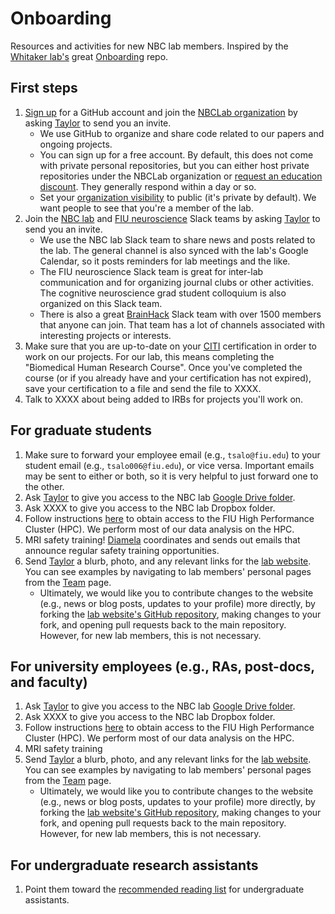 # Onboarding
Resources and activities for new NBC lab members. Inspired by the [Whitaker lab's](https://github.com/WhitakerLab) great [Onboarding](https://github.com/WhitakerLab/Onboarding) repo.

## First steps
1. [Sign up](https://github.com/join?source=header-home) for a GitHub account and join the [NBCLab organization](https://github.com/NBCLab) by asking [Taylor](mailto:tsalo006@fiu.edu) to send you an invite.
    - We use GitHub to organize and share code related to our papers and ongoing projects.
    - You can sign up for a free account. By default, this does not come with private personal repositories, but you can either host private repositories under the NBCLab organization or [request an education discount](https://help.github.com/articles/applying-for-an-academic-research-discount/). They generally respond within a day or so.
    - Set your [organization visibility](https://github.com/orgs/NBCLab/people) to public (it's private by default). We want people to see that you're a member of the lab.
2. Join the [NBC lab](https://neuroinformaticslab.slack.com) and [FIU neuroscience](https://fiuneuro.slack.com) Slack teams by asking [Taylor](mailto:tsalo006@fiu.edu) to send you an invite.
    - We use the NBC lab Slack team to share news and posts related to the lab. The general channel is also synced with the lab's Google Calendar, so it posts reminders for lab meetings and the like.
    - The FIU neuroscience Slack team is great for inter-lab communication and for organizing journal clubs or other activities. The cognitive neuroscience grad student colloquium is also organized on this Slack team.
    - There is also a great [BrainHack](https://brainhack-slack-invite.herokuapp.com) Slack team with over 1500 members that anyone can join. That team has a lot of channels associated with interesting projects or interests.
3. Make sure that you are up-to-date on your [CITI](https://about.citiprogram.org/en/homepage/) certification in order to work on our projects. For our lab, this means completing the "Biomedical Human Research Course". Once you've completed the course (or if you already have and your certification has not expired), save your certification to a file and send the file to XXXX.
4. Talk to XXXX about being added to IRBs for projects you'll work on.

## For graduate students
1. Make sure to forward your employee email (e.g., `tsalo@fiu.edu`) to your student email (e.g., `tsalo006@fiu.edu`), or vice versa. Important emails may be sent to either or both, so it is very helpful to just forward one to the other.
2. Ask [Taylor](mailto:tsalo006@fiu.edu) to give you access to the NBC lab [Google Drive folder](https://drive.google.com/drive/u/0/folders/0B543K-QXbp21WERUMkc5SVhjODg).
3. Ask XXXX to give you access to the NBC lab Dropbox folder.
4. Follow instructions [here](http://ircc.fiu.edu/accounts/) to obtain access to the FIU High Performance Cluster (HPC). We perform most of our data analysis on the HPC.
5. MRI safety training! [Diamela](mailto:darencib@FIU.EDU) coordinates and sends out emails that announce regular safety training opportunities.
6. Send [Taylor](mailto:tsalo006@fiu.edu) a blurb, photo, and any relevant links for the [lab website](https://nbclab.github.io). You can see examples by navigating to lab members' personal pages from the [Team](https://nbclab.github.io/team/) page.
    - Ultimately, we would like you to contribute changes to the website (e.g., news or blog posts, updates to your profile) more directly, by forking the [lab website's GitHub repository](https://github.com/NBCLab/NBCLab.github.io), making changes to your fork, and opening pull requests back to the main repository. However, for new lab members, this is not necessary.

## For university employees (e.g., RAs, post-docs, and faculty)
1. Ask [Taylor](mailto:tsalo006@fiu.edu) to give you access to the NBC lab [Google Drive folder](https://drive.google.com/drive/u/0/folders/0B543K-QXbp21WERUMkc5SVhjODg).
2. Ask XXXX to give you access to the NBC lab Dropbox folder.
3. Follow instructions [here](http://ircc.fiu.edu/accounts/) to obtain access to the FIU High Performance Cluster (HPC). We perform most of our data analysis on the HPC.
4. MRI safety training
5. Send [Taylor](mailto:tsalo006@fiu.edu) a blurb, photo, and any relevant links for the [lab website](https://nbclab.github.io). You can see examples by navigating to lab members' personal pages from the [Team](https://nbclab.github.io/team/) page.
    - Ultimately, we would like you to contribute changes to the website (e.g., news or blog posts, updates to your profile) more directly, by forking the [lab website's GitHub repository](https://github.com/NBCLab/NBCLab.github.io), making changes to your fork, and opening pull requests back to the main repository. However, for new lab members, this is not necessary.

## For undergraduate research assistants
1. Point them toward the [recommended reading list](http://google.com) for undergraduate assistants.
